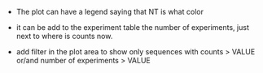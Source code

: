 * The plot can have a legend saying that NT is what color

* it can be add to the experiment table the number of experiments, just next to where is counts now.

* add filter in the plot area to show only sequences with counts > VALUE or/and number of experiments > VALUE
